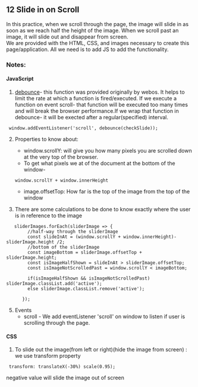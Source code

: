 ## 12 Slide in on Scroll
In this practice, when we scroll through the page, the image will slide in as soon as we reach half the height of the image. When we scroll past an image, it will slide out and disappear from screen.<br/>
We are provided with the HTML, CSS, and images necessary to create this page/application. All we need is to add JS to add the functionality.

### Notes:
#### JavaScript
1. [debounce](https://davidwalsh.name/javascript-debounce-function)- this function was provided originally by webos. It helps to limit the rate at which a function is fired/executed. If we execute a function on event scroll- that function will be executed too many times and will break the browser performance.If we wrap that function in debounce- it will be exected after a regular(specified) interval.
```
 window.addEventListener('scroll', debounce(checkSlide));
```

2. Properties to know about:
    * window.scrollY: will give you how many pixels you are scrolled down at the very top of the browser.
    * To get what pixels we at of the document at the bottom of the window- 
    ```
    window.scrollY + window.innerHeight
    ```
    * image.offsetTop: How far is the top of the image from the top of the window
    
3. There are some calculations to be done to know exactly where the user is in reference to the image
```
   sliderImages.forEach(sliderImage => {
        //half-way through the sliderImage
        const slideInAt = (window.scrollY + window.innerHeight)-sliderImage.height /2;
        //bottom of the sliderImage
        const imageBottom = sliderImage.offsetTop + sliderImage.height;
        const isImageHalfShown = slideInAt > sliderImage.offsetTop;
        const isImageNotScrolledPast = window.scrollY < imageBottom;

        if(isImageHalfShown && isImageNotScrolledPast) sliderImage.classList.add('active');
        else sliderImage.classList.remove('active');
        
      });

```    
   
5. Events 
    * scroll - We add eventListener 'scroll' on window to listen if user is scrolling through the page.


#### CSS
1. To slide out the image(from left or right)(hide the image from screen) : we use transform property
```
 transform: translateX(-30%) scale(0.95);
```
negative value will slide the image out of screen
